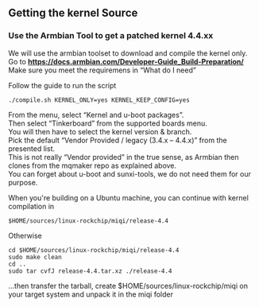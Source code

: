 ## Getting the kernel Source ##
### Use the Armbian Tool to get a patched kernel 4.4.xx ###

We will use the armbian toolset to download and compile the kernel only.  
Go to __<https://docs.armbian.com/Developer-Guide_Build-Preparation/>__  
Make sure you meet the requiremens in “What do I need”

Follow the guide to run the script

    ./compile.sh KERNEL_ONLY=yes KERNEL_KEEP_CONFIG=yes

From the menu, select “Kernel and u-boot packages”.  
Then select “Tinkerboard” from the supported boards menu.  
You will then have to select the kernel version & branch.  
Pick the default “Vendor Provided / legacy (3.4.x – 4.4.x)” from the presented list.  
This is not really “Vendor provided” in the true sense, as Armbian then clones from the mqmaker repo as explained above.  
You can forget about u-boot and sunxi-tools, we do not need them for our purpose.  

When you're building on a Ubuntu machine, you can continue with kernel compilation in

    $HOME/sources/linux-rockchip/miqi/release-4.4

Otherwise  

    cd $HOME/sources/linux-rockchip/miqi/release-4.4
    sudo make clean
    cd ..
    sudo tar cvfJ release-4.4.tar.xz ./release-4.4  

...then transfer the tarball, create $HOME/sources/linux-rockchip/miqi on your target system and unpack it in the miqi folder
